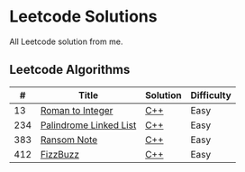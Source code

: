 # Leetcode Solutions

All Leetcode solution from me. 

## Leetcode Algorithms
| # | Title | Solution | Difficulty |
|---| ----- | -------- | ---------- |
|13|[Roman to Integer](https://leetcode.com/problems/roman-to-integer/description/) | [C++](./algorithms/cpp/romanToInteger/romanToInteger.cpp)|Easy|
|234|[Palindrome Linked List](https://leetcode.com/problems/palindrome-linked-list/description/) | [C++](./algorithms/cpp/palindromeLinkedList/palindromeLinkedList.cpp)|Easy|
|383|[Ransom Note](https://leetcode.com/problems/ransom-note/description/) | [C++](./algorithms/cpp/ransomNote/ransomNote.cpp)|Easy|
|412|[FizzBuzz](https://leetcode.com/problems/fizz-buzz/description/) | [C++](./algorithms/cpp/fizzBuzz/fizzBuzz.cpp)|Easy|
